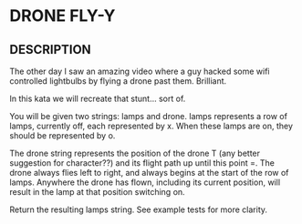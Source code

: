 # DRONE FLY-Y

## DESCRIPTION

The other day I saw an amazing video where a guy hacked some wifi controlled lightbulbs by flying a drone past them. Brilliant.

In this kata we will recreate that stunt... sort of.

You will be given two strings: lamps and drone. lamps represents a row of lamps, currently off, each represented by x. When these lamps are on, they should be represented by o.

The drone string represents the position of the drone T (any better suggestion for character??) and its flight path up until this point =. The drone always flies left to right, and always begins at the start of the row of lamps. Anywhere the drone has flown, including its current position, will result in the lamp at that position switching on.

Return the resulting lamps string. See example tests for more clarity.
